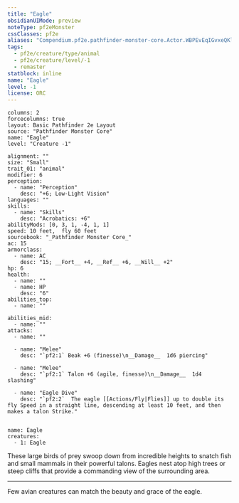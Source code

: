 ```yaml
---
title: "Eagle"
obsidianUIMode: preview
noteType: pf2eMonster
cssClasses: pf2e
aliases: "Compendium.pf2e.pathfinder-monster-core.Actor.WBPEvEqIGvxeQKlp" 
tags:
  - pf2e/creature/type/animal
  - pf2e/creature/level/-1
  - remaster
statblock: inline
name: "Eagle"
level: -1
license: ORC
---
```


```statblock
columns: 2
forcecolumns: true
layout: Basic Pathfinder 2e Layout
source: "Pathfinder Monster Core"
name: "Eagle"
level: "Creature -1"

alignment: ""
size: "Small"
trait_01: "animal"
modifier: 6
perception:
  - name: "Perception"
    desc: "+6; Low-Light Vision"
languages: ""
skills:
  - name: "Skills"
    desc: "Acrobatics: +6"
abilityMods: [0, 3, 1, -4, 1, 1]
speed: 10 feet,  fly 60 feet
sourcebook: "_Pathfinder Monster Core_"
ac: 15
armorclass:
  - name: AC
    desc: "15; __Fort__ +4, __Ref__ +6, __Will__ +2"
hp: 6
health:
  - name: ""
  - name: HP
    desc: "6"
abilities_top:
  - name: ""

abilities_mid:
  - name: ""
attacks:
  - name: ""

  - name: "Melee"
    desc: "`pf2:1` Beak +6 (finesse)\n__Damage__  1d6 piercing"

  - name: "Melee"
    desc: "`pf2:1` Talon +6 (agile, finesse)\n__Damage__  1d4 slashing"

  - name: "Eagle Dive"
    desc: "`pf2:2`  The eagle [[Actions/Fly|Flies]] up to double its fly Speed in a straight line, descending at least 10 feet, and then makes a talon Strike."
 
```

```encounter-table
name: Eagle
creatures:
  - 1: Eagle
```



These large birds of prey swoop down from incredible heights to snatch fish and small mammals in their powerful talons. Eagles nest atop high trees or steep cliffs that provide a commanding view of the surrounding area.

* * *

Few avian creatures can match the beauty and grace of the eagle.

